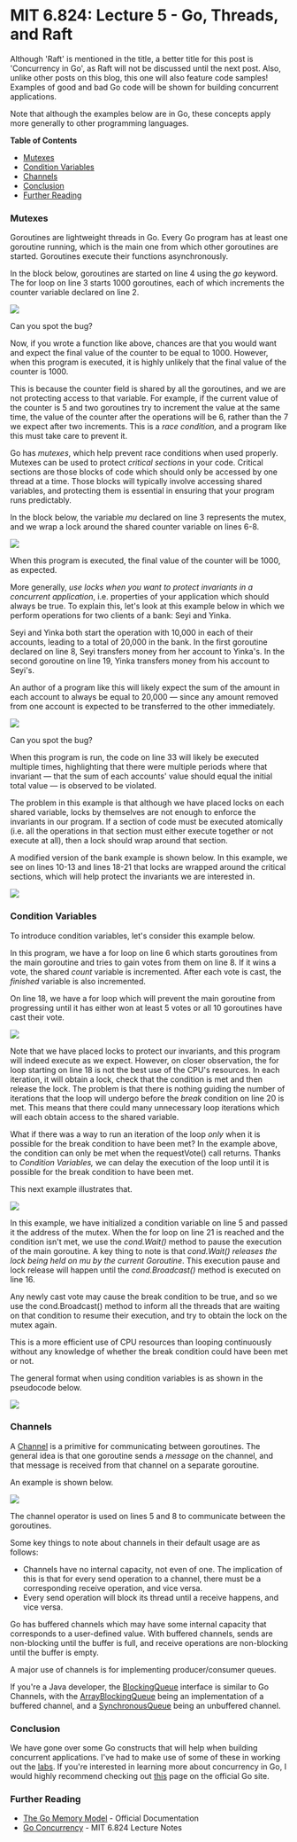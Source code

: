 # MIT 6.824: Lecture 5 -  Go, Threads, and Raft

Although 'Raft' is mentioned in the title, a better title for this post is 'Concurrency in Go', as Raft will not be discussed until the next post. Also, unlike other posts on this blog, this one will also feature code samples! Examples of good and bad Go code will be shown for building concurrent applications.

Note that although the examples below are in Go, these concepts apply more generally to other programming languages.

**Table of Contents**

* [Mutexes](#mutexes)
* [Condition Variables](#condition-variables)
* [Channels](#channels)
* [Conclusion](#conclusion)
* [Further Reading](#further-reading)

### Mutexes

Goroutines are lightweight threads in Go. Every Go program has at least one goroutine running, which is the main one from which other goroutines are started. Goroutines execute their functions asynchronously.

In the block below, goroutines are started on line 4 using the *go* keyword. The for loop on line 3 starts 1000 goroutines, each of which increments the counter variable declared on line 2.

![](basic-no-mutex.png)

Can you spot the bug?

Now, if you wrote a function like above, chances are that you would want and expect the final value of the counter to be equal to 1000. However, when this program is executed, it is highly unlikely that the final value of the counter is 1000.

This is because the counter field is shared by all the goroutines, and we are not protecting access to that variable. For example, if the current value of the counter is 5 and two goroutines try to increment the value at the same time, the value of the counter after the operations will be 6, rather than the 7 we expect after two increments. This is a *race condition,* and a program like this must take care to prevent it.

Go has *mutexes*, which help prevent race conditions when used properly. Mutexes can be used to protect *critical sections* in your code. Critical sections are those blocks of code which should only be accessed by one thread at a time. Those blocks will typically involve accessing shared variables, and protecting them is essential in ensuring that your program runs predictably.

In the block below, the variable *mu* declared on line 3 represents the mutex, and we wrap a lock around the shared counter variable on lines 6-8.

![](basic-mutex.png)

When this program is executed, the final value of the counter will be 1000, as expected.

More generally, *use locks when you want to protect invariants in a concurrent application*, i.e. properties of your application which should always be true. To explain this, let's look at this example below in which we perform operations for two clients of a bank: Seyi and Yinka.

Seyi and Yinka both start the operation with 10,000 in each of their accounts, leading to a total of 20,000 in the bank. In the first goroutine declared on line 8, Seyi transfers money from her account to Yinka's. In the second goroutine on line 19, Yinka transfers money from his account to Seyi's.

An author of a program like this will likely expect the sum of the amount in each account to always be equal to 20,000 — since any amount removed from one account is expected to be transferred to the other immediately.

![](bank-per-item.png)

Can you spot the bug?

When this program is run, the code on line 33 will likely be executed multiple times, highlighting that there were multiple periods where that invariant — that the sum of each accounts' value should equal the initial total value — is observed to be violated.

The problem in this example is that although we have placed locks on each shared variable, locks by themselves are not enough to enforce the invariants in our program. If a section of code must be executed atomically (i.e. all the operations in that section must either execute together or not execute at all), then a lock should wrap around that section.

A modified version of the bank example is shown below. In this example, we see on lines 10-13 and lines 18-21 that locks are wrapped around the critical sections, which will help protect the invariants we are interested in.

![](bank-proper.png)

### Condition Variables

To introduce condition variables, let's consider this example below.

In this program, we have a for loop on line 6 which starts goroutines from the main goroutine and tries to gain votes from them on line 8. If it wins a vote, the shared *count* variable is incremented. After each vote is cast, the *finished* variable is also incremented.

On line 18, we have a for loop which will prevent the main goroutine from progressing until it has either won at least 5 votes or all 10 goroutines have cast their vote.

![](no-cond-var.png)

Note that we have placed locks to protect our invariants, and this program will indeed execute as we expect. However, on closer observation, the for loop starting on line 18 is not the best use of the CPU's resources. In each iteration, it will obtain a lock, check that the condition is met and then release the lock. The problem is that there is nothing guiding the number of iterations that the loop will undergo before the *break* condition on line 20 is met. This means that there could many unnecessary loop iterations which will each obtain access to the shared variable.

What if there was a way to run an iteration of the loop *only* when it is possible for the break condition to have been met? In the example above, the condition can only be met when the requestVote() call returns. Thanks to *Condition Variables,* we can delay the execution of the loop until it is possible for the break condition to have been met.

This next example illustrates that.

![](cond-var.png)

In this example, we have initialized a condition variable on line 5 and passed it the address of the mutex. When the for loop on line 21 is reached and the condition isn't met, we use the *cond.Wait()* method to pause the execution of the main goroutine. A key thing to note is that *cond.Wait() releases the lock being held on mu by the current Goroutine*. This execution pause and lock release will happen until the *cond.Broadcast()* method is executed on line 16.

Any newly cast vote may cause the break condition to be true, and so we use the cond.Broadcast() method to inform all the threads that are waiting on that condition to resume their execution, and try to obtain the lock on the mutex again.

This is a more efficient use of CPU resources than looping continuously without any knowledge of whether the break condition could have been met or not.

The general format when using condition variables is as shown in the pseudocode below.

![](cond-var-structure.png)

### Channels

A [Channel](https://tour.golang.org/concurrency/2) is a primitive for communicating between goroutines. The general idea is that one goroutine sends a *message* on the channel, and that message is received from that channel on a separate goroutine.

An example is shown below.

![](channel.png)

The channel operator is used on lines 5 and 8 to communicate between the goroutines.

Some key things to note about channels in their default usage are as follows:

* Channels have no internal capacity, not even of one. The implication of this is that for every send operation to a channel, there must be a corresponding receive operation, and vice versa.
* Every send operation will block its thread until a receive happens, and vice versa.

Go has buffered channels which may have some internal capacity that corresponds to a user-defined value. With buffered channels, sends are non-blocking until the buffer is full, and receive operations are non-blocking until the buffer is empty.

A major use of channels is for implementing producer/consumer queues.

If you're a Java developer, the [BlockingQueue](https://docs.oracle.com/javase/8/docs/api/java/util/concurrent/BlockingQueue.html) interface is similar to Go Channels, with the [ArrayBlockingQueue](https://docs.oracle.com/javase/8/docs/api/java/util/concurrent/ArrayBlockingQueue.html) being an implementation of a buffered channel, and a [SynchronousQueue](https://docs.oracle.com/javase/8/docs/api/java/util/concurrent/SynchronousQueue.html) being an unbuffered channel.

### Conclusion

We have gone over some Go constructs that will help when building concurrent applications. I've had to make use of some of these in working out the [labs](https://pdos.csail.mit.edu/6.824/labs/lab-mr.html). If you're interested in learning more about concurrency in Go, I would highly recommend checking out [this](https://golang.org/ref/mem) page on the official Go site.

### Further Reading

* [The Go Memory Model](https://golang.org/ref/mem) - Official Documentation
* [Go Concurrency](https://pdos.csail.mit.edu/6.824/notes/l-go-concurrency.txt) - MIT 6.824 Lecture Notes
